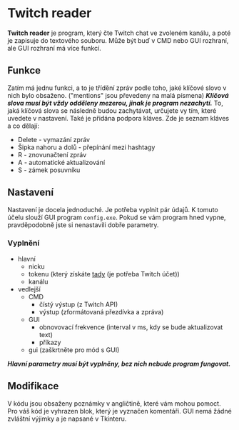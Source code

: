 # Twitch reader

**Twitch reader** je program, který čte Twitch chat ve zvoleném kanálu, a poté je zapisuje do textového souboru. Může být buď v CMD nebo GUI rozhraní, ale GUI rozhraní má více funkcí.

## Funkce
Zatím má jednu funkci, a to je třídění zpráv podle toho, jaké klíčové slovo v nich bylo obsaženo. ("mentions" jsou převedeny na malá písmena) ***Klíčová slova musí být vždy odděleny mezerou, jinak je program nezachytí.*** To, jaká klíčová slova se následně budou zachytávat, určujete vy tím, které uvedete v nastavení. Také je přidána podpora kláves.
Zde je seznam kláves a co dělají:
- Delete - vymazání zpráv
- Šipka nahoru a dolů - přepínání mezi hashtagy
- R - znovunačtení zpráv
- A - automatické aktualizování
- S - zámek posuvníku

## Nastavení
Nastavení je docela jednoduché. Je potřeba vyplnit pár údajů. K tomuto účelu slouží GUI program `config.exe`. Pokud se vám program hned vypne, pravděpodobně jste si nenastavili dobře parametry.

### Vyplnění
- hlavní
    - nicku
    - tokenu (který získáte [tady](https://twitchapps.com/tmi/) (je potřeba Twitch účet))
    - kanálu
- vedlejší
    - CMD
        - čístý výstup (z Twitch API)
        - výstup (zformátovaná přezdívka a zpráva)
    - GUI
        - obnovovací frekvence (interval v ms, kdy se bude aktualizovat text)
        - příkazy
    - gui (zaškrtněte pro mód s GUI)

	
***Hlavní parametry musí být vyplněny, bez nich nebude program fungovat.***

## Modifikace
V kódu jsou obsaženy poznámky v angličtině, které vám mohou pomoct. Pro váš kód je vyhrazen blok, který je vyznačen komentáři. GUI nemá žádné zvláštní výjimky a je napsané v Tkinteru.